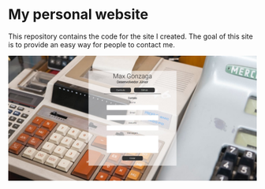 # My personal website

This repository contains the code for the site I created. The goal of this site is to provide an easy way for people to contact me.

![Screenshot of the site](screenshot.jpg)
